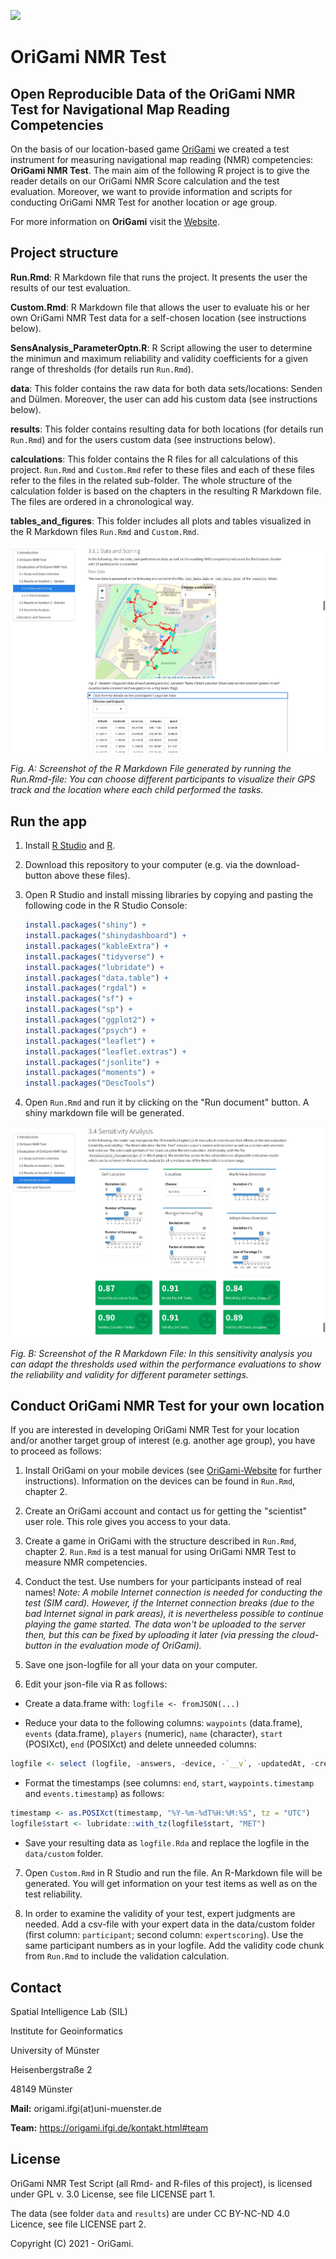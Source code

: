 ![](https://origami.ifgi.de/pictures/logo/logo.png)

# OriGami NMR Test

## Open Reproducible Data of the OriGami NMR Test for Navigational Map Reading Competencies

On the basis of our location-based game [OriGami](https://app.origami.ifgi.de) we created a test 
instrument for measuring navigational map reading (NMR) competencies: **OriGami NMR Test**. The main aim of the 
following R project is to give the reader details on our OriGami NMR Score calculation and the test evaluation. Moreover, we want to provide information and scripts for conducting OriGami NMR Test for another location or age group.

For more information on **OriGami** visit the [Website](https://origami.ifgi.de).

## Project structure

**Run.Rmd**: R Markdown file that runs the project. It presents the user the results of our test evaluation.

**Custom.Rmd**: R Markdown file that allows the user to evaluate his or her own OriGami NMR Test data for a self-chosen location (see instructions below).

**SensAnalysis_ParameterOptn.R**: R Script allowing the user to determine the minimun and maximum reliability and validity coefficients
for a given range of thresholds (for details run `Run.Rmd`).

**data**: This folder contains the raw data for both data sets/locations: Senden and Dülmen. Moreover, the user can add his custom data (see instructions below).

**results**: This folder contains resulting data for both locations (for details run `Run.Rmd`) and for the users custom data (see instructions below).

**calculations**: This folder contains the R files for all calculations of this project. `Run.Rmd` and `Custom.Rmd` refer to these files and each of these files refer to the files in the related sub-folder. The whole structure of the calculation folder is based on the chapters in the resulting R Markdown file. The files are ordered in a chronological way.

**tables_and_figures**: This folder includes all plots and tables visualized in the R Markdown files `Run.Rmd` and `Custom.Rmd`.

![](README/pic1.png)

_Fig. A: Screenshot of the R Markdown File generated by running the Run.Rmd-file: You can choose different participants to visualize their GPS track and the location where each child performed the tasks._

## Run the app

1. Install [R Studio](https://www.rstudio.com) and [R](https://www.r-project.org).

2. Download this repository to your computer (e.g. via the download-button above these files).

3. Open R Studio and install missing libraries by copying and pasting the following code in the R Studio Console:
   
   ```r
   install.packages("shiny") +
   install.packages("shinydashboard") +
   install.packages("kableExtra") +
   install.packages("tidyverse") +
   install.packages("lubridate") +
   install.packages("data.table") +
   install.packages("rgdal") +
   install.packages("sf") +
   install.packages("sp") +
   install.packages("ggplot2") +
   install.packages("psych") +
   install.packages("leaflet") +
   install.packages("leaflet.extras") +
   install.packages("jsonlite") +
   install.packages("moments") + 
   install.packages("DescTools")
   ```
4. Open `Run.Rmd` and run it by clicking on the "Run document" button. A shiny markdown file will be generated.

![](README/pic2.png)

_Fig. B: Screenshot of the R Markdown File: In this sensitivity analysis you can adapt the thresholds used within the performance evaluations to show the reliability and validity for different parameter settings._

## Conduct OriGami NMR Test for your own location

If you are interested in developing OriGami NMR Test for your location and/or another target group of interest (e.g. another age group), you have to proceed as follows:

1. Install OriGami on your mobile devices (see [OriGami-Website](https://origami.ifgi.de) for further instructions). Information on the devices can be found in `Run.Rmd`, chapter 2. 

2. Create an OriGami account and contact us for getting the "scientist" user role. This role gives you access to your data.

3. Create a game in OriGami with the structure described in `Run.Rmd`, chapter 2. `Run.Rmd` is a test manual for using OriGami NMR Test to measure NMR competencies.

4. Conduct the test. Use numbers for your participants instead of real names! _Note: A mobile Internet connection is needed for conducting the test (SIM card). However, if the Internet connection breaks (due to the bad Internet signal in park areas), it is nevertheless possible to continue playing the game started. The data won't be uploaded to the server then, but this can be fixed by uploading it later (via pressing the cloud-button in the evaluation mode of OriGami)._

5. Save one json-logfile for all your data on your computer.

6. Edit your json-file via R as follows:

- Create a data.frame with: `logfile <- fromJSON(...)`

- Reduce your data to the following columns: `waypoints` (data.frame), `events` (data.frame), `players` (numeric), `name` (character), `start` (POSIXct), `end` (POSIXct) and delete unneeded columns:

```r
logfile <- select (logfile, -answers, -device, -`__v`, -updatedAt, -createdAt, -game, -playersCount, -`_id`)
```

- Format the timestamps (see columns: `end`, `start`, `waypoints.timestamp` and `events.timestamp`) as follows:

```r
timestamp <- as.POSIXct(timestamp, "%Y-%m-%dT%H:%M:%S", tz = "UTC")
logfile$start <- lubridate::with_tz(logfile$start, "MET")
```

- Save your resulting data as `logfile.Rda` and replace the logfile in the `data/custom` folder.

7. Open `Custom.Rmd` in R Studio and run the file. An R-Markdown file will be generated. You will get information on your test items as well as on the test reliability.

8. In order to examine the validity of your test, expert judgments are needed. Add a csv-file with your expert data in the data/custom folder (first column: `participant`; second column: `expertscoring`). Use the same participant numbers as in your logfile. Add the validity code chunk from `Run.Rmd` to include the validation calculation.

## Contact

Spatial Intelligence Lab (SIL)

Institute for Geoinformatics

University of Münster

Heisenbergstraße 2

48149 Münster

**Mail:** origami.ifgi(at)uni-muenster.de

**Team:** https://origami.ifgi.de/kontakt.html#team

## License

OriGami NMR Test Script (all Rmd- and R-files of this project), is licensed under GPL v. 3.0 License, see file LICENSE part 1.

The data (see folder `data` and `results`) are under CC BY-NC-ND 4.0 Licence, see file LICENSE part 2.

Copyright (C) 2021 - OriGami.
